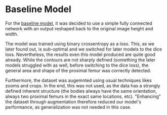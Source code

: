 # Baseline Model

For the [baseline model](BaselineModel), it was decided to use a simple fully connected network with an output reshaped back to the original image height and width.

The model was trained using binary crossentropy as a loss. This, as we later found out, is sub-optimal and we switched for later models to the dice loss.
Nevertheless, the results even this model produced are quite good already. While the contours are not sharply defined (something the later models struggled with as well, before switching to the dice loss), the general area and shape of the proximal femur was correctly detected.

Furthermore, the dataset was augemnted using usual techniques likes zooms and crops. In the end, this was not used, as the data has a strongly defined inherent structure (the bodies always have the same orientation, always two proximal femurs in the exact same locations, etc). "Enhancing" the dataset through augmentation therefore reduced our model's performance, as generalization was not needed in this case.
